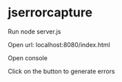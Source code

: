 # jserrorcapture

Run node server.js

Open url: localhost:8080/index.html

Open console

Click on the button to generate errors
